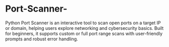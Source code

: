 # Port-Scanner-
Python Port Scanner is an interactive tool to scan open ports on a target IP or domain, helping users explore networking and cybersecurity basics. Built for beginners, it supports custom or full port range scans with user-friendly prompts and robust error handling.
